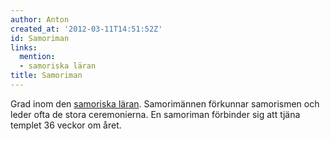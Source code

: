 ```yaml
---
author: Anton
created_at: '2012-03-11T14:51:52Z'
id: Samoriman
links:
  mention:
  - samoriska läran
title: Samoriman
---
```


Grad inom den [samoriska läran]. Samorimännen förkunnar samorismen och leder ofta de stora
ceremonierna. En samoriman förbinder sig att tjäna templet 36 veckor om året.

  [samoriska läran]: samoriska_läran
